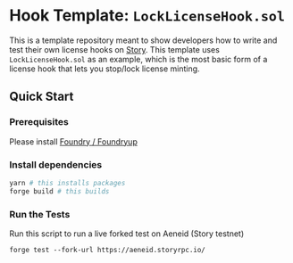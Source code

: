 # Hook Template: `LockLicenseHook.sol`

This is a template repository meant to show developers how to write and test their own license hooks on [Story](https://docs.story.foundation). This template uses `LockLicenseHook.sol` as an example, which is the most basic form of a license hook that lets you stop/lock license minting.

## Quick Start

### Prerequisites

Please install [Foundry / Foundryup](https://github.com/gakonst/foundry)

### Install dependencies

```sh
yarn # this installs packages
forge build # this builds
```

### Run the Tests

Run this script to run a live forked test on Aeneid (Story testnet)

```
forge test --fork-url https://aeneid.storyrpc.io/
```
